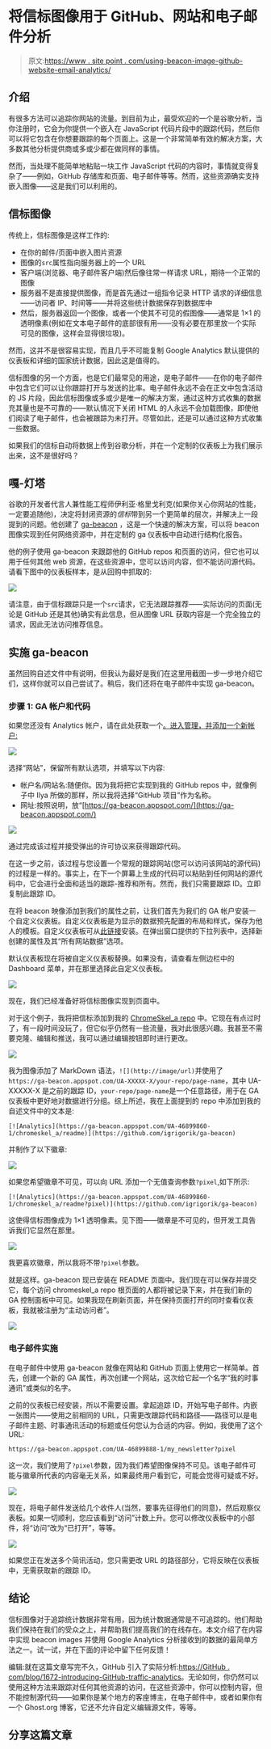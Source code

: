 # 将信标图像用于 GitHub、网站和电子邮件分析

> 原文:[https://www . site point . com/using-beacon-image-github-website-email-analytics/](https://www.sitepoint.com/using-beacon-image-github-website-email-analytics/)

## 介绍

有很多方法可以追踪你网站的流量。到目前为止，最受欢迎的一个是谷歌分析，当你注册时，它会为你提供一个嵌入在 JavaScript 代码片段中的跟踪代码，然后你可以将它包含在你想要跟踪的每个页面上。这是一个非常简单有效的解决方案，大多数其他分析提供商或多或少都在做同样的事情。

然而，当处理不能简单地粘贴一块工作 JavaScript 代码的内容时，事情就变得复杂了——例如，GitHub 存储库和页面、电子邮件等等。然而，这些资源确实支持嵌入图像——这是我们可以利用的。

## 信标图像

传统上，信标图像是这样工作的:

*   在你的邮件/页面中嵌入图片资源
*   图像的`src`属性指向服务器上的一个 URL
*   客户端(浏览器、电子邮件客户端)然后像往常一样请求 URL，期待一个正常的图像
*   服务器不是直接提供图像，而是首先通过一组指令记录 HTTP 请求的详细信息——访问者 IP、时间等——并将这些统计数据保存到数据库中
*   然后，服务器返回一个图像，或者一个使其不可见的假图像——通常是 1×1 的透明像素(例如在文本电子邮件的底部很有用——没有必要在那里放一个实际可见的图像，这样会显得很垃圾)。

然而，这并不是很容易实现，而且几乎不可能复制 Google Analytics 默认提供的仪表板和详细的国家统计数据，因此这是值得的。

信标图像的另一个方面，也是它们最常见的用途，是电子邮件——在你的电子邮件中包含它们可以让你跟踪打开与发送的比率。电子邮件永远不会在正文中包含活动的 JS 片段，因此信标图像或多或少是唯一的解决方案，通过这种方式收集的数据充其量也是不可靠的——默认情况下关闭 HTML 的人永远不会加载图像，即使他们阅读了电子邮件，也会被跟踪为未打开。尽管如此，还是可以通过这种方式收集一些数据。

如果我们的信标自动将数据上传到谷歌分析，并在一个定制的仪表板上为我们展示出来，这不是很好吗？

## 嘎-灯塔

谷歌的开发者代言人兼性能工程师伊利亚·格里戈利克(如果你关心你网站的性能，一定要追随他)，决定将封闭资源的*信标*带到另一个更简单的层次，并解决上一段提到的问题。他创建了 [ga-beacon](https://github.com/igrigorik/ga-beacon) ，这是一个快速的解决方案，可以将 beacon 图像实现到任何网络资源中，并在定制的 ga 仪表板中自动进行结构化报告。

他的例子使用 ga-beacon 来跟踪他的 GitHub repos 和页面的访问，但它也可以用于任何其他 web 资源，在这些资源中，您可以访问内容，但不能访问源代码。请看下图中的仪表板样本，是从回购中抓取的:

![](../Images/3cc637e3e8a71fd5a02541734c8c573c.png)

请注意，由于信标跟踪只是一个`src`请求，它无法跟踪推荐——实际访问的页面(无论是 GitHub 还是其他)确实有此信息，但从图像 URL 获取内容是一个完全独立的请求，因此无法访问推荐信息。

## 实施 ga-beacon

虽然回购自述文件中有说明，但我认为最好是我们在这里用截图一步一步地介绍它们，这样你就可以自己尝试了。稍后，我们还将在电子邮件中实现 ga-beacon。

### 步骤 1: GA 帐户和代码

如果您还没有 Analytics 帐户，请在此处获取一个[。进入管理，并添加一个新帐户:](http://www.google.com/analytics/)

![](../Images/68255b785cf178c20ce64a7cee408507.png)

选择“网站”，保留所有默认选项，并填写以下内容:

*   帐户名/网站名:随便你。因为我将把它实现到我的 GitHub repos 中，就像例子中 Ilya 所做的那样，所以我将选择“GitHub 项目”作为名称。
*   网址:按照说明，放“[https://ga-beacon.appspot.com/](https://ga-beacon.appspot.com/)

![](../Images/3baca1247e8f130413396a395c78456d.png)

通过完成该过程并接受弹出的许可协议来获得跟踪代码。

在这一步之前，该过程与您设置一个常规的跟踪网站(您可以访问该网站的源代码)的过程是一样的。事实上，在下一个屏幕上生成的代码可以粘贴到任何网站的源代码中，它会进行全面和适当的跟踪-推荐和所有。然而，我们只需要跟踪 ID。立即复制此跟踪 ID。

在将 beacon 映像添加到我们的属性之前，让我们首先为我们的 GA 帐户安装一个自定义仪表板。自定义仪表板是为显示的数据预先配置的布局和样式，保存为他人的模板。自定义仪表板可从[此链接](https://www.google.com/analytics/web/importing#importing/a46800313w77913436p80554334/%3F_.objectId%3DMQS4cmZdSh2OWUVqRntqXQ%26_.selectedProfile%3D/)安装。在弹出窗口提供的下拉列表中，选择新创建的属性及其“所有网站数据”选项。

默认仪表板现在将被自定义仪表板替换。如果没有，请查看左侧边栏中的 Dashboard 菜单，并在那里选择此自定义仪表板。

![](../Images/a0d397b34598886677440ee3acae9f9e.png)

现在，我们已经准备好将信标图像实现到页面中。

对于这个例子，我将把信标添加到我的 [ChromeSkel_a repo](https://github.com/Swader/ChromeSkel_a/) 中。它现在有点过时了，有一段时间没玩了，但它似乎仍然有一些流量，我对此很感兴趣。我甚至不需要克隆、编辑和推送，我可以通过编辑按钮即时进行更改。

![](../Images/93db2adf49c8d0bd8eff30529343f862.png)

我为图像添加了 MarkDown 语法，`![](http://image/url)`并使用了`https://ga-beacon.appspot.com/UA-XXXXX-X/your-repo/page-name`，其中 UA-XXXXX-X 是之前的跟踪 ID，`your-repo/page-name`是一个任意路径，用于在 GA 仪表板中更好地对数据进行分组。综上所述，我在上面提到的 repo 中添加到我的自述文件中的文本是:

```
[![Analytics](https://ga-beacon.appspot.com/UA-46899860-1/chromeskel_a/readme)](https://github.com/igrigorik/ga-beacon)
```

并制作了以下徽章:

![](../Images/fc39c1c3cb2d30ab0be2dd5c51db5928.png)

如果您希望徽章不可见，可以向 URL 添加一个无值查询参数`?pixel`,如下所示:

```
[![Analytics](https://ga-beacon.appspot.com/UA-46899860-1/chromeskel_a/readme?pixel)](https://github.com/igrigorik/ga-beacon)
```

这使得信标图像成为 1×1 透明像素。见下图——徽章是不可见的，但开发工具告诉我们它显然在那里。

![](../Images/b3ba2075c6d6b154585c3f6d23be16f7.png)

我更喜欢徽章，所以我将不带`?pixel`参数。

就是这样。ga-beacon 现已安装在 README 页面中。我们现在可以保存并提交它，每个访问 chromeskel_a repo 根页面的人都将被记录下来，并在我们新的 GA 控制面板中可见。如果我现在刷新页面，并在保持页面打开的同时查看仪表板，我就被注册为“主动访问者”。

![](../Images/afccb9940f1f7d974bb31cf476b088ed.png)

### 电子邮件实施

在电子邮件中使用 ga-beacon 就像在网站和 GitHub 页面上使用它一样简单。首先，创建一个新的 GA 属性，再次创建一个网站，这次给它起一个名字“我的时事通讯”或类似的名字。

之前的仪表板已经安装，所以不需要设置。拿起追踪 ID，开始写电子邮件。内嵌一张图片——使用之前相同的 URL，只需更改跟踪代码和路径——路径可以是电子邮件主题、时事通讯活动的标题或任何您认为合适的内容。例如，我使用了这个 URL:

```
https://ga-beacon.appspot.com/UA-46899888-1/my_newsletter?pixel
```

这一次，我们使用了`?pixel`参数，因为我们希望图像保持不可见。该电子邮件可能与徽章所代表的内容毫无关系，如果最终用户看到它，可能会觉得可疑或不好。

![](../Images/4d594c2125146fa0d27898e0172e4b77.png)

现在，将电子邮件发送给几个收件人(当然，要事先征得他们的同意)，然后观察仪表板。如果一切顺利，您应该看到“访问”计数上升。您可以修改仪表板中的小部件，将“访问”改为“已打开”，等等。

![](../Images/0b55f65f2f6e75faffe664f9b8468b8f.png)

如果您正在发送多个简讯活动，您只需更改 URL 的路径部分，它将反映在仪表板中，无需获取新的跟踪 ID。

## 结论

信标图像对于追踪统计数据非常有用，因为统计数据通常是不可追踪的。他们帮助我们保持在我们的受众之上，并帮助我们提高我们的在线存在。本文介绍了在内容中实现 beacon images 并使用 Google Analytics 分析接收到的数据的最简单方法之一。试一试，并在下面的评论中留下任何反馈！

编辑:就在这篇文章写完不久，GitHub 引入了实际分析:[https://GitHub . com/blog/1672-introducing-GitHub-traffic-analytics](https://github.com/blog/1672-introducing-github-traffic-analytics)。无论如何，你仍然可以使用这种方法来跟踪对任何其他资源的访问，在这些资源中，你可以控制内容，但不能控制源代码——如果你是某个地方的客座博主，在电子邮件中，或者如果你有一个 Ghost.org 博客，它还不允许自定义编辑源文件，等等。

## 分享这篇文章